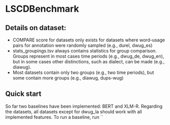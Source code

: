 # LSCDBenchmark

## Details on dataset:
- COMPARE score for datasets only exists for datasets where word-usage pairs for annotation were randomly sampled (e.g., durel, dwug_es)
- stats_groupings.tsv always contains statistics for group comparison. Groups represent in most cases time periods (e.g., dwug_de, dwug_en), 
but in some cases other distinctions, such as dialect, can be made (e.g., diawug).
- Most datasets contain only two groups (e.g., two time periods), but some contain more groups (e.g., diawug, dups-wug)

## Quick start
So far two baselines have been implemented: BERT and XLM-R. Regarding the datasets, all datasets except for dwug_la should work with all implemented features.
To run a baseline, run ``